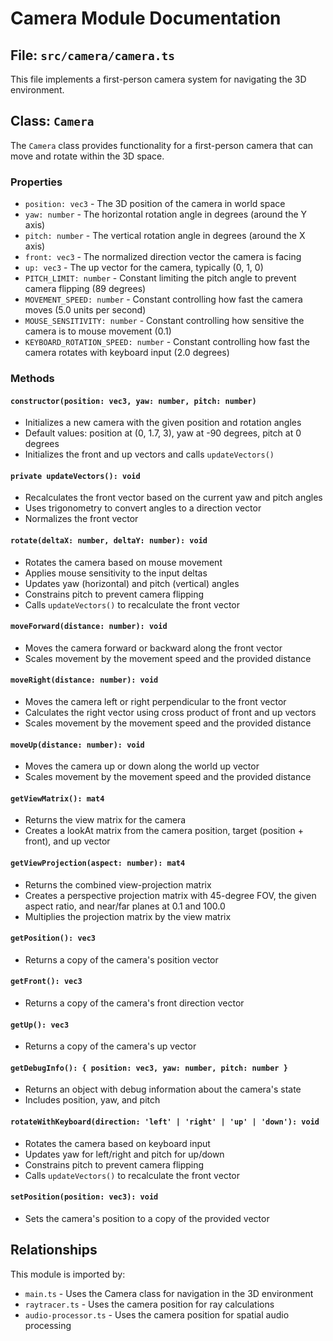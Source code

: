 # Camera Module Documentation

## File: `src/camera/camera.ts`

This file implements a first-person camera system for navigating the 3D environment.

## Class: `Camera`

The `Camera` class provides functionality for a first-person camera that can move and rotate within the 3D space.

### Properties

- `position: vec3` - The 3D position of the camera in world space
- `yaw: number` - The horizontal rotation angle in degrees (around the Y axis)
- `pitch: number` - The vertical rotation angle in degrees (around the X axis)
- `front: vec3` - The normalized direction vector the camera is facing
- `up: vec3` - The up vector for the camera, typically (0, 1, 0)
- `PITCH_LIMIT: number` - Constant limiting the pitch angle to prevent camera flipping (89 degrees)
- `MOVEMENT_SPEED: number` - Constant controlling how fast the camera moves (5.0 units per second)
- `MOUSE_SENSITIVITY: number` - Constant controlling how sensitive the camera is to mouse movement (0.1)
- `KEYBOARD_ROTATION_SPEED: number` - Constant controlling how fast the camera rotates with keyboard input (2.0 degrees)

### Methods

#### `constructor(position: vec3, yaw: number, pitch: number)`
- Initializes a new camera with the given position and rotation angles
- Default values: position at (0, 1.7, 3), yaw at -90 degrees, pitch at 0 degrees
- Initializes the front and up vectors and calls `updateVectors()`

#### `private updateVectors(): void`
- Recalculates the front vector based on the current yaw and pitch angles
- Uses trigonometry to convert angles to a direction vector
- Normalizes the front vector

#### `rotate(deltaX: number, deltaY: number): void`
- Rotates the camera based on mouse movement
- Applies mouse sensitivity to the input deltas
- Updates yaw (horizontal) and pitch (vertical) angles
- Constrains pitch to prevent camera flipping
- Calls `updateVectors()` to recalculate the front vector

#### `moveForward(distance: number): void`
- Moves the camera forward or backward along the front vector
- Scales movement by the movement speed and the provided distance

#### `moveRight(distance: number): void`
- Moves the camera left or right perpendicular to the front vector
- Calculates the right vector using cross product of front and up vectors
- Scales movement by the movement speed and the provided distance

#### `moveUp(distance: number): void`
- Moves the camera up or down along the world up vector
- Scales movement by the movement speed and the provided distance

#### `getViewMatrix(): mat4`
- Returns the view matrix for the camera
- Creates a lookAt matrix from the camera position, target (position + front), and up vector

#### `getViewProjection(aspect: number): mat4`
- Returns the combined view-projection matrix
- Creates a perspective projection matrix with 45-degree FOV, the given aspect ratio, and near/far planes at 0.1 and 100.0
- Multiplies the projection matrix by the view matrix

#### `getPosition(): vec3`
- Returns a copy of the camera's position vector

#### `getFront(): vec3`
- Returns a copy of the camera's front direction vector

#### `getUp(): vec3`
- Returns a copy of the camera's up vector

#### `getDebugInfo(): { position: vec3, yaw: number, pitch: number }`
- Returns an object with debug information about the camera's state
- Includes position, yaw, and pitch

#### `rotateWithKeyboard(direction: 'left' | 'right' | 'up' | 'down'): void`
- Rotates the camera based on keyboard input
- Updates yaw for left/right and pitch for up/down
- Constrains pitch to prevent camera flipping
- Calls `updateVectors()` to recalculate the front vector

#### `setPosition(position: vec3): void`
- Sets the camera's position to a copy of the provided vector

## Relationships

This module is imported by:
- `main.ts` - Uses the Camera class for navigation in the 3D environment
- `raytracer.ts` - Uses the camera position for ray calculations
- `audio-processor.ts` - Uses the camera position for spatial audio processing 
